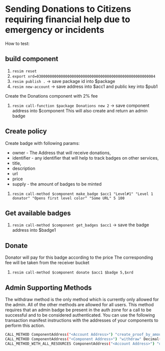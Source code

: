 # Sending Donations to Citizens requiring financial help due to emergency or incidents

 How to test:

 ## build component
 1. `resim reset`
 1. `export xrd=030000000000000000000000000000000000000000000000000004`
 1. `resim publish .` -> save package id into $package
 1. `resim new-account` -> save address into $acc1 and public key into $pub1

 Create the Donations component with 2% fee
 1. `resim call-function $package Donations new 2` -> save component address into $component
 This will also create and return an admin badge

 ## Create policy
 Create badge with following params:
 - owner - The Address that will receive donations, 
 - identifier - any identifier that will help to track badges on other services, 
 - title, 
 - description
 - url
 - price 
 - supply - the amount of badges to be minted
 1. `resim call-method $component make_badge $acc1 "Level#1" "Level 1 donator" "Opens first level color" "Some URL" 5 100`

 ## Get available badges
 1. `resim call-method $component get_badges $acc1` -> save the badge address into $badge1

 ## Donate 
 Donator will pay for this badge according to the price
 The corresponding fee will be taken from the receiver bucket
 1. `resim call-method $component donate $acc1 $badge 5,$xrd `

 ## Admin Supporting Methods
 The withdraw method is the only method which is currently only allowed for the admin. All of the other methods are allowed for all users. This method requires that an admin badge be present in the auth zone for a call to be successful and to be considered authenticated. You can use the following transaction manifest instructions with the addresses of your components to perform this action.

```sh
CALL_METHOD ComponentAddress("<Account Address>") "create_proof_by_amount" Decimal("1") ResourceAddress("<Admin Badge Resource Address>");
CALL_METHOD ComponentAddress("<Component Address>") "withdraw" Decimal("<Amount to Withdraw>");
CALL_METHOD_WITH_ALL_RESOURCES ComponentAddress("<Account Address>") "deposit_batch";
```